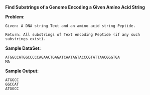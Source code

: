 **Find Substrings of a Genome Encoding a Given Amino Acid String**

**Problem:**
	
	Given: A DNA string Text and an amino acid string Peptide.
	
	Return: All substrings of Text encoding Peptide (if any such substrings exist).

**Sample DataSet:**
	
	ATGGCCATGGCCCCCAGAACTGAGATCAATAGTACCCGTATTAACGGGTGA
	MA

**Sample Output:**
	
	ATGGCC
	GGCCAT
	ATGGCC
